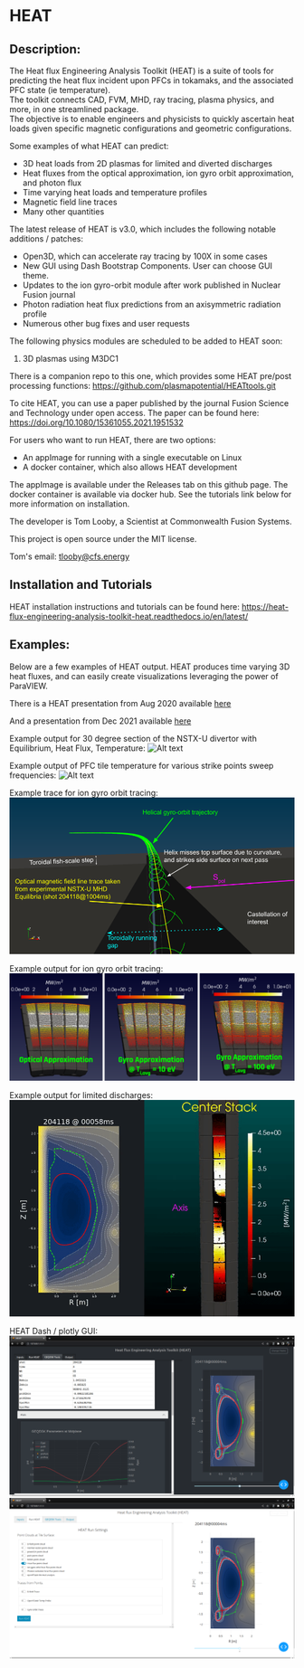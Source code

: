 # HEAT
## Description:
The Heat flux Engineering Analysis Toolkit (HEAT) is a suite of tools for predicting the heat flux
incident upon PFCs in tokamaks, and the associated PFC state (ie temperature).  
The toolkit connects CAD, FVM, MHD, ray tracing, plasma physics, and more, in one streamlined package.  
The objective is to enable engineers and physicists to quickly ascertain heat loads given specific magnetic
configurations and geometric configurations.

Some examples of what HEAT can predict:
 - 3D heat loads from 2D plasmas for limited and diverted discharges
 - Heat fluxes from the optical approximation, ion gyro orbit approximation, and photon flux
 - Time varying heat loads and temperature profiles
 - Magnetic field line traces
 - Many other quantities

The latest release of HEAT is v3.0, which includes the following notable additions / patches:
 - Open3D, which can accelerate ray tracing by 100X in some cases
 - New GUI using Dash Bootstrap Components.  User can choose GUI theme.
 - Updates to the ion gyro-orbit module after work published in Nuclear Fusion journal
 - Photon radiation heat flux predictions from an axisymmetric radiation profile
 - Numerous other bug fixes and user requests

The following physics modules are scheduled to be added to HEAT soon:
1) 3D plasmas using M3DC1

There is a companion repo to this one, which provides some HEAT pre/post processing functions:
https://github.com/plasmapotential/HEATtools.git

To cite HEAT, you can use a paper published by the journal Fusion Science and Technology under open access.  The paper can be found here: https://doi.org/10.1080/15361055.2021.1951532

For users who want to run HEAT, there are two options:
 - An appImage for running with a single executable on Linux
 - A docker container, which also allows HEAT development

The appImage is available under the Releases tab on this github page.  The docker container is available via docker hub.  See the tutorials link below for more information on installation.

The developer is Tom Looby, a Scientist at Commonwealth Fusion Systems.

This project is open source under the MIT license.

Tom's email:  tlooby@cfs.energy

## Installation and Tutorials
HEAT installation instructions and tutorials can be found here:
https://heat-flux-engineering-analysis-toolkit-heat.readthedocs.io/en/latest/

## Examples:
Below are a few examples of HEAT output.  HEAT produces time varying 3D heat fluxes, and can easily create visualizations leveraging the power of ParaVIEW.  

There is a HEAT presentation from Aug 2020 available [here](https://docs.google.com/presentation/d/1aqJRaxt97P6R4Kqz7xyaoegtxssHQQPuwvJgVM4cCII/edit?usp=sharing)

And a presentation from Dec 2021 available [here](https://docs.google.com/presentation/d/1BF2DvYyuPM_ATutrNDVy_r3_vKbj0a8H2UtDaoGvVg8/edit?usp=sharing)

Example output for 30 degree section of the NSTX-U divertor with Equilibrium, Heat Flux, Temperature:
![Alt text](HF_T_EQ.gif "Example output of EQ, HF, T, video")

Example output of PFC tile temperature for various strike points sweep frequencies:
![Alt text](sideBySide.gif "Example output of EQ, HF, T, video")

Example trace for ion gyro orbit tracing:
![Alt text](helixVisual2.png "Example ion gyro orbit trajectory from T. Looby et al 2022 Nucl. Fusion 62 106020")

Example output for ion gyro orbit tracing:
![Alt text](gyroHF.png "Example ion gyro orbit heat fluxes from T. Looby et al 2022 Nucl. Fusion 62 106020")

Example output for limited discharges:
![Alt text](limiter.gif "Example output of EQ, HF, T, video")

HEAT Dash / plotly GUI:
![Alt text](gui1.png "HEAT Dash GUI Theme Example 1")
![Alt text](gui2.png "HEAT Dash GUI Theme Example 2")
